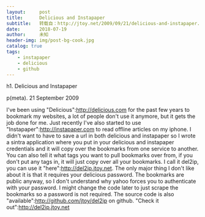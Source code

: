 ```yaml
---
layout:     post
title:      Delicious and Instapaper
subtitle:   转载自：http://jtoy.net/2009/09/21/delicious-and-instapaper.textile
date:       2018-07-19
author:     未知
header-img: img/post-bg-cook.jpg
catalog: true
tags:
    - instapaper
    - delicious
    - github
---
```



h1. Delicious and Instapaper

p(meta). 21 September 2009


I've been using "Delicious":http://delicious.com for the past few years to bookmark my websites, a lot of people don't use it anymore, but it gets the job done for me. Just recently I've also started to use "Instapaper":http://instapaper.com to read offline articles on my iphone. I didn't want to have to save a url in both delicious and instapaper so I wrote a sintra application where you put in your delicious and instapaper credentials and it will copy over the bookmarks from one service to another. You can also tell it what tags you want to pull bookmarks over from, if you don't put any tags in, it will just copy over all your bookmarks. I call it del2ip, you can use it "here":http://del2ip.jtoy.net. The only major thing I don't like about it is that it requires your delicious password. The bookmarks are public anyway, so I don't understand why yahoo forces you to authenticate with your password. I might change the code later to just scrape the bookmarks so a password is not required. The source code is also "available":http://github.com/jtoy/del2ip on github. "Check it out":http://del2ip.jtoy.net



